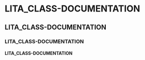 # LITA_CLASS-DOCUMENTATION
## LITA_CLASS-DOCUMENTATION

### LITA_CLASS-DOCUMENTATION
#### LITA_CLASS-DOCUMENTATION

